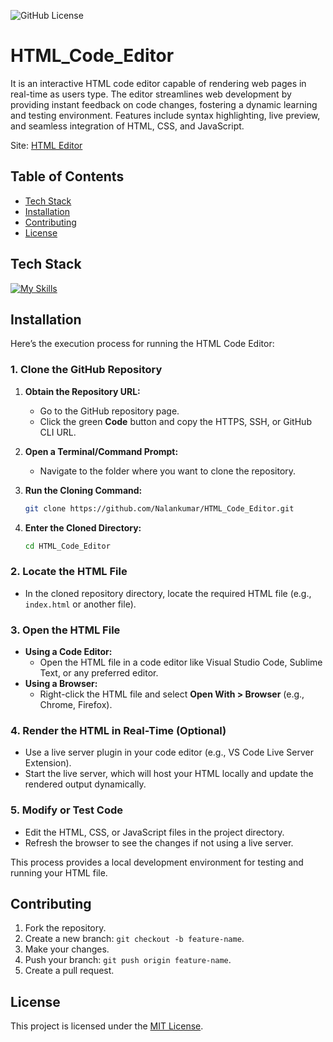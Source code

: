 ![GitHub License](https://img.shields.io/github/license/Nalankumar/html_code_editor)

# HTML_Code_Editor
It is an interactive HTML code editor capable of rendering web pages in real-time as users type. The editor streamlines web development by providing instant feedback on code changes, fostering a dynamic learning and testing environment. Features include syntax highlighting, live preview, and seamless integration of HTML, CSS, and JavaScript.


Site: [HTML Editor](https://htmleditor101.netlify.app/)

## Table of Contents
- [Tech Stack](#tech-stack)
- [Installation](#installation)
- [Contributing](#contributing)
- [License](#license)

## Tech Stack
[![My Skills](https://skillicons.dev/icons?i=html,css,js)](https://skillicons.dev)

## Installation
Here’s the execution process for running the HTML Code Editor:  

### **1. Clone the GitHub Repository**
1. **Obtain the Repository URL:**
   - Go to the GitHub repository page.
   - Click the green **Code** button and copy the HTTPS, SSH, or GitHub CLI URL.  

2. **Open a Terminal/Command Prompt:**
   - Navigate to the folder where you want to clone the repository.

3. **Run the Cloning Command:**
   ```bash
   git clone https://github.com/Nalankumar/HTML_Code_Editor.git
   ```

4. **Enter the Cloned Directory:**
   ```bash
   cd HTML_Code_Editor
   ```

### **2. Locate the HTML File**
- In the cloned repository directory, locate the required HTML file (e.g., `index.html` or another file).

### **3. Open the HTML File**
- **Using a Code Editor:**
  - Open the HTML file in a code editor like Visual Studio Code, Sublime Text, or any preferred editor.
- **Using a Browser:**
  - Right-click the HTML file and select **Open With > Browser** (e.g., Chrome, Firefox).

### **4. Render the HTML in Real-Time (Optional)**
- Use a live server plugin in your code editor (e.g., VS Code Live Server Extension).
- Start the live server, which will host your HTML locally and update the rendered output dynamically.


### **5. Modify or Test Code**
- Edit the HTML, CSS, or JavaScript files in the project directory.
- Refresh the browser to see the changes if not using a live server.
 
This process provides a local development environment for testing and running your HTML file.

## Contributing
1. Fork the repository.
2. Create a new branch: `git checkout -b feature-name`.
3. Make your changes.
4. Push your branch: `git push origin feature-name`.
5. Create a pull request.

## License
This project is licensed under the [MIT License](LICENSE). 
